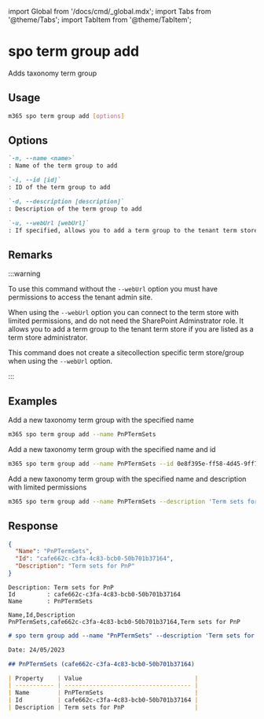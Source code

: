 <!-- DISCLAIMER: All secrets, passwords, and sensitive values in this document are examples only and not real credentials. -->
import Global from '/docs/cmd/_global.mdx';
import Tabs from '@theme/Tabs';
import TabItem from '@theme/TabItem';

# spo term group add

Adds taxonomy term group

## Usage

```sh
m365 spo term group add [options]
```

## Options

```md definition-list
`-n, --name <name>`
: Name of the term group to add

`-i, --id [id]`
: ID of the term group to add

`-d, --description [description]`
: Description of the term group to add

`-u, --webUrl [webUrl]`
: If specified, allows you to add a term group to the tenant term store as a term store administrator without the SharePoint administrator role.
```

<Global />

## Remarks

:::warning

To use this command without the `--webUrl` option you must have permissions to access the tenant admin site.

When using the `--webUrl` option you can connect to the term store with limited permissions, and do not need the SharePoint Adminstrator role. It allows you to add a term group to the tenant term store if you are listed as a term store administrator.

This command does not create a sitecollection specific term store/group when using the `--webUrl` option.

:::

## Examples

Add a new taxonomy term group with the specified name

```sh
m365 spo term group add --name PnPTermSets
```

Add a new taxonomy term group with the specified name and id

```sh
m365 spo term group add --name PnPTermSets --id 0e8f395e-ff58-4d45-9ff7-e331ab728beb
```

Add a new taxonomy term group with the specified name and description with limited permissions

```sh
m365 spo term group add --name PnPTermSets --description 'Term sets for PnP' --webUrl 'https://contoso.sharepoint.com'
```

## Response

<Tabs>
  <TabItem value="JSON">

  ```json
  {
    "Name": "PnPTermSets",
    "Id": "cafe662c-c3fa-4c83-bcb0-50b701b37164",
    "Description": "Term sets for PnP"
  }
  ```

  </TabItem>
  <TabItem value="Text">

  ```text
  Description: Term sets for PnP
  Id         : cafe662c-c3fa-4c83-bcb0-50b701b37164
  Name       : PnPTermSets
  ```

  </TabItem>
  <TabItem value="CSV">

  ```csv
  Name,Id,Description
  PnPTermSets,cafe662c-c3fa-4c83-bcb0-50b701b37164,Term sets for PnP
  ```

  </TabItem>
  <TabItem value="Markdown">

  ```md
  # spo term group add --name "PnPTermSets" --description 'Term sets for PnP'
  
  Date: 24/05/2023
  
  ## PnPTermSets (cafe662c-c3fa-4c83-bcb0-50b701b37164)
  
  | Property    | Value                                |
  | ----------- | ------------------------------------ |
  | Name        | PnPTermSets                          |
  | Id          | cafe662c-c3fa-4c83-bcb0-50b701b37164 |
  | Description | Term sets for PnP                    |
  ```

  </TabItem>
</Tabs>
